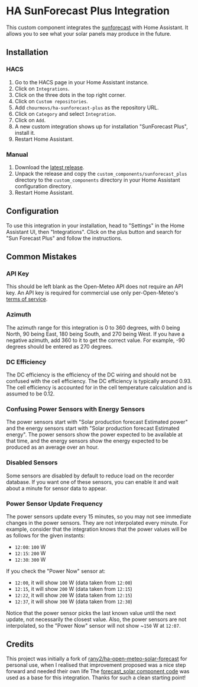 # HA SunForecast Plus Integration

This custom component integrates the [sunforecast](https://github.com/chourmovs/ha-sunforecast-plus) with Home Assistant. It allows you to see what your solar panels may produce in the future.

## Installation

### HACS

1. Go to the HACS page in your Home Assistant instance.
2. Click on `Integrations`.
3. Click on the three dots in the top right corner.
4. Click on `Custom repositories`.
5. Add `chourmovs/ha-sunforecast-plus` as the repository URL.
6. Click on `Category` and select `Integration`.
7. Click on `Add`.
8. A new custom integration shows up for installation "SunForecast Plus", install it.
9. Restart Home Assistant.

### Manual

1. Download the [latest release](https://github.com/chourmovs/ha-sunforecast-plus/releases/latest).
2. Unpack the release and copy the `custom_components/sunforecast_plus` directory to the `custom_components` directory in your Home Assistant configuration directory.
3. Restart Home Assistant.

## Configuration

To use this integration in your installation, head to "Settings" in the Home Assistant UI, then "Integrations". Click on the plus button and search for "Sun Forecast Plus" and follow the instructions.

## Common Mistakes

### API Key

This should be left blank as the Open-Meteo API does not require an API key. An API key is required for commercial use only per-Open-Meteo's [terms of service](https://open-meteo.com/en/terms).

### Azimuth

The azimuth range for this integration is 0 to 360 degrees, with 0 being North, 90 being East, 180 being South, and 270 being West. If you have a negative azimuth, add 360 to it to get the correct value. For example, -90 degrees should be entered as 270 degrees.

### DC Efficiency

The DC efficiency is the efficiency of the DC wiring and should not be confused with the cell efficiency. The DC efficiency is typically around 0.93. The cell efficiency is accounted for in the cell temperature calculation and is assumed to be 0.12.

### Confusing Power Sensors with Energy Sensors

The power sensors start with "Solar production forecast Estimated power" and the energy sensors start with "Solar production forecast Estimated energy". The power sensors show the power expected to be available at that time, and the energy sensors show the energy expected to be produced as an average over an hour.


### Disabled Sensors

Some sensors are disabled by default to reduce load on the recorder database. If you want one of these sensors, you can enable it and wait about a minute for sensor data to appear.

### Power Sensor Update Frequency

The power sensors update every 15 minutes, so you may not see immediate changes in the power sensors. They are not interpolated every minute. For example, consider that the integration knows that the power values will be as follows for the given instants:

- `12:00`: `100` W
- `12:15`: `200` W
- `12:30`: `300` W

If you check the "Power Now" sensor at:

- `12:00`, it will show `100` W (data taken from `12:00`)
- `12:15`, it will show `200` W (data taken from `12:15`)
- `12:22`, it will show `200` W (data taken from `12:15`)
- `12:37`, it will show `300` W (data taken from `12:30`)

Notice that the power sensor picks the last known value until the next update, not necessarily the closest value. Also, the power sensors are not interpolated, so the "Power Now" sensor will not show ~`150` W at `12:07`.

## Credits

This project was initially a fork of [rany2/ha-open-meteo-solar-forecast](https://github.com/rany2/ha-open-meteo-solar-forecast) for personal use, when I realised that improvement proposed was a nice step forward and needed their own life
The [forecast_solar component code](https://github.com/home-assistant/core/tree/dev/homeassistant/components/forecast_solar) was used as a base for this integration. Thanks for such a clean starting point!

